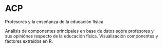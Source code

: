 # ACP
Profesores y la enseñanza de la educación física


Análisis de componentes principales en base de datos sobre profesores y sus opiniónes respecto de la educación física.
Visualización componentes y factores extraídos en R.  
